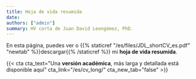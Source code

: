 ```yaml
---
title: Hoja de vida resumida
date:
authors: ["admin"]
summary: HV corta de Juan David Leongómez, PhD.
---
```


En esta página, puedes ver o {{% staticref "/es/files/JDL_shortCV_es.pdf" "newtab" %}}descargar{{% /staticref %}} mi **hoja de vida resumida**. 

{{< cta cta_text="Una <strong>versión académica</strong>, más larga y detallada está disponible aquí" cta_link="/es/cv_long/" cta_new_tab="false" >}}

<div id="adobe-dc-view" style="height: 842px; width: 595px;"></div>
<script src="https://documentcloud.adobe.com/view-sdk/main.js"></script>
<script type="text/javascript">
	document.addEventListener("adobe_dc_view_sdk.ready", function(){ 
		var adobeDCView = new AdobeDC.View({clientId: "064da19ffdb04db7b0ea2c9a528805cb", divId: "adobe-dc-view"});
		adobeDCView.previewFile({
			content:{location: {url: "https://jdleongomez.info/es/files/JDL_shortCV_es.pdf"}},
			metaData:{fileName: "JD Leongómez - HV corta.pdf"}
		}, {embedMode: "SIZED_CONTAINER"});
	});
</script>
